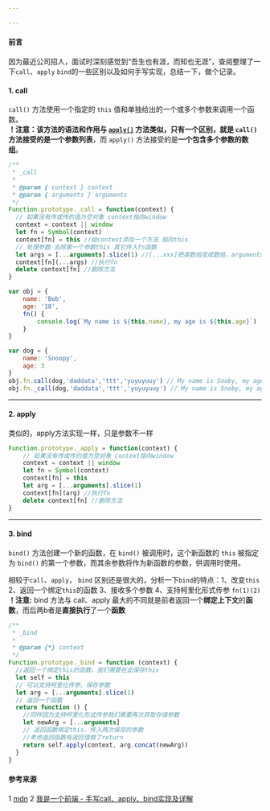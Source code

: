 ```yaml
---

---
```


#### 前言

因为最近公司招人，面试时深刻感觉到“吾生也有涯，而知也无涯”，查阅整理了一下`call`、`apply` `bind`的一些区别以及如何手写实现，总结一下，做个记录。

#### 1. call 

`call()` 方法使用一个指定的 `this` 值和单独给出的一个或多个参数来调用一个函数。<br/>**！注意：**该方法的语法和作用与 [`apply()`](https://developer.mozilla.org/zh-CN/docs/Web/JavaScript/Reference/Global_Objects/Function/apply) 方法类似，只有一个区别，就是 `call()` 方法接受的是**一个参数列表**，而 `apply()` 方法接受的是**一个包含多个参数的数组**。

```javascript
/**
 * _call
 *
 * @param { context } context
 * @param { arguments } arguments
 */
Function.prototype._call = function(context) {
  // 如果没有传或传的值为空对象 context指向window
  context = context || window
  let fn = Symbol(context)
  context[fn] = this //给context添加一个方法 指向this
  // 处理参数 去除第一个参数this 其它传入fn函数
  let args = [...arguments].slice(1) //[...xxx]把类数组变成数组，arguments为啥不是数组自行搜索 slice返回一个新数组
  context[fn](...args) //执行fn
  delete context[fn] //删除方法
}

var obj = {
    name: 'Bob',
    age: '18',
    fn() {
        console.log(`My name is ${this.name}, my age is ${this.age}`)
    }
}

var dog = {
    name: 'Snoopy',
    age: 3
}
obj.fn.call(dog,'daddata','ttt','yuyuyuuy') // My name is Snoby, my age is 3
obj.fn._call(dog,'daddata','ttt','yuyuyuuy') // My name is Snoby, my age is 3
```

------

#### 2. apply

类似的，apply方法实现一样，只是参数不一样

```javascript
Function.prototype._apply = function(context) {
    // 如果没有传或传的值为空对象 context指向window
    context = context || window
    let fn = Symbol(context)
    context[fn] = this 
    let arg = [...arguments].slice(1) 
    context[fn](arg) //执行fn
    delete context[fn] //删除方法
}
```

------

#### 3. bind

`bind()` 方法创建一个新的函数，在 `bind()` 被调用时，这个新函数的 `this` 被指定为 `bind()` 的第一个参数，而其余参数将作为新函数的参数，供调用时使用。

相较于`call`、`apply`， `bind` 区别还是很大的，分析一下`bind`的特点：1、改变`this` 2、返回一个绑定`this`的函数 3、接收多个参数 4、支持柯里化形式传参 `fn(1)(2)`<br/>**！注意:** bind 方法与 call、apply 最大的不同就是前者返回一个**绑定上下文**的**函数**，而后两b者是**直接执行**了一个**函数**

```javascript
/**
 * _bind
 *
 * @param {*} context
 */
Function.prototype._bind = function (context) {
  //返回一个绑定this的函数，我们需要在此保存this
  let self = this
  // 可以支持柯里化传参，保存参数
  let arg = [...arguments].slice(1)
  // 返回一个函数
  return function () {
    //同样因为支持柯里化形式传参我们需要再次获取存储参数
    let newArg = [...arguments]
    // 返回函数绑定this，传入两次保存的参数
    //考虑返回函数有返回值做了return
    return self.apply(context, arg.concat(newArg))
  }
}
```

#### 参考来源

1 [mdn](https://developer.mozilla.org/zh-CN/docs/Web/JavaScript)
2 [ 我是一个前端 - 手写call、apply、bind实现及详解 ](https://juejin.cn/post/6844903773979033614)

